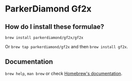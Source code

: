 # ParkerDiamond Gf2x

## How do I install these formulae?

`brew install parkerdiamond/gf2x/gf2x`

Or `brew tap parkerdiamond/gf2x` and then `brew install gf2x`.

## Documentation

`brew help`, `man brew` or check [Homebrew's documentation](https://docs.brew.sh).
